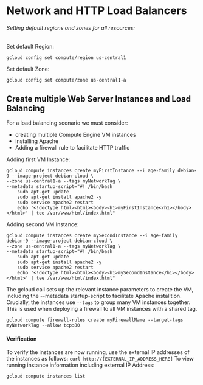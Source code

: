 # Network and HTTP Load Balancers

###### Setting default regions and zones for all resources:
Set default Region:
```
gcloud config set compute/region us-central1
```
Set default Zone:
```
gcloud config set compute/zone us-central1-a
```



## Create multiple Web Server Instances and Load Balancing
For a load balancing scenario we must consider:
- creating multiple Compute Engine VM instances
- installing Apache 
- Adding a firewall rule to facilitate HTTP traffic

Adding first VM Instance:
```
gcloud compute instances create myFirstInstance --i age-family debian-9 --image-project debian-cloud \
--zone us-central1-a --tags myNetworkTag \ 
--metadata startup-script="#! /bin/bash
    sudo apt-get update
    sudo apt-get install apache2 -y
    sudo service apache2 restart
    echo '<!doctype html><html><body><h1>myFirstInstance</h1></body></html>' | tee /var/www/html/index.html"
```
Adding second VM Instance:
```
gcloud compute instances create mySecondInstance --i age-family debian-9 --image-project debian-cloud \
--zone us-central1-a --tags myNetworkTag \ 
--metadata startup-script="#! /bin/bash
    sudo apt-get update
    sudo apt-get install apache2 -y
    sudo service apache2 restart
    echo '<!doctype html><html><body><h1>mySecondInstance</h1></body></html>' | tee /var/www/html/index.html"
```
The gcloud call sets up the relevant instance parameters to create the VM, including the --metadata startup-script to facilitate Apache installtion. 
Crucially, the instances use ```--tags``` to group many VM instances together. This is used when deploying a firewall to all VM instances with a shared tag.
```
gcloud compute firewall-rules create myFirewallName --target-tags myNetworkTag --allow tcp:80
```
#### Verification
To verify the instances are now running, use the external IP addresses of the instances as follows: ```curl http://[EXTERNAL_IP_ADDRESS_HERE]```
To view running instance information including external IP Address:
```
gcloud compute instances list
```
